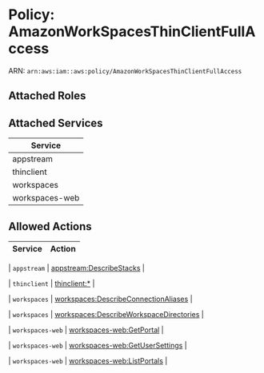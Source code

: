 # Policy: AmazonWorkSpacesThinClientFullAccess

ARN: `arn:aws:iam::aws:policy/AmazonWorkSpacesThinClientFullAccess`

## Attached Roles

## Attached Services

| Service |
|---------|
| appstream |
| thinclient |
| workspaces |
| workspaces-web |

## Allowed Actions

| Service | Action |
|:-------:|--------|

| `appstream` | [appstream:DescribeStacks](../actions.md#appstream:describestacks) |

| `thinclient` | [thinclient:*](../actions.md#thinclient:all) |

| `workspaces` | [workspaces:DescribeConnectionAliases](../actions.md#workspaces:describeconnectionaliases) |

| `workspaces` | [workspaces:DescribeWorkspaceDirectories](../actions.md#workspaces:describeworkspacedirectories) |

| `workspaces-web` | [workspaces-web:GetPortal](../actions.md#workspaces-web:getportal) |

| `workspaces-web` | [workspaces-web:GetUserSettings](../actions.md#workspaces-web:getusersettings) |

| `workspaces-web` | [workspaces-web:ListPortals](../actions.md#workspaces-web:listportals) |

